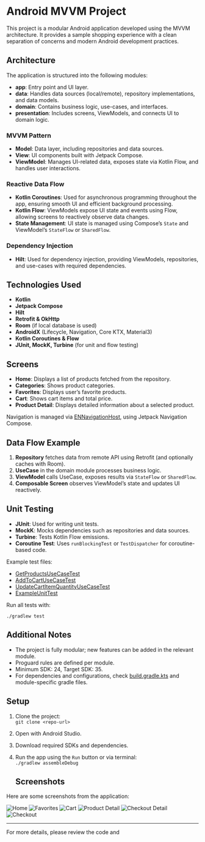 # Android MVVM Project

This project is a modular Android application developed using the MVVM architecture. It provides a sample shopping experience with a clean separation of concerns and modern Android development practices.

## Architecture

The application is structured into the following modules:

- **app**: Entry point and UI layer.
- **data**: Handles data sources (local/remote), repository implementations, and data models.
- **domain**: Contains business logic, use-cases, and interfaces.
- **presentation**: Includes screens, ViewModels, and connects UI to domain logic.

### MVVM Pattern

- **Model**: Data layer, including repositories and data sources.
- **View**: UI components built with Jetpack Compose.
- **ViewModel**: Manages UI-related data, exposes state via Kotlin Flow, and handles user interactions.

### Reactive Data Flow

- **Kotlin Coroutines**: Used for asynchronous programming throughout the app, ensuring smooth UI and efficient background processing.
- **Kotlin Flow**: ViewModels expose UI state and events using Flow, allowing screens to reactively observe data changes.
- **State Management**: UI state is managed using Compose’s `State` and ViewModel’s `StateFlow` or `SharedFlow`.

### Dependency Injection

- **Hilt**: Used for dependency injection, providing ViewModels, repositories, and use-cases with required dependencies.

## Technologies Used

- **Kotlin**
- **Jetpack Compose**
- **Hilt**
- **Retrofit & OkHttp**
- **Room** (if local database is used)
- **AndroidX** (Lifecycle, Navigation, Core KTX, Material3)
- **Kotlin Coroutines & Flow**
- **JUnit, MockK, Turbine** (for unit and flow testing)

## Screens

- **Home**: Displays a list of products fetched from the repository.
- **Categories**: Shows product categories.
- **Favorites**: Displays user’s favorite products.
- **Cart**: Shows cart items and total price.
- **Product Detail**: Displays detailed information about a selected product.

Navigation is managed via [ENNavigationHost](app/src/main/java/com/aytbyz/enuygun/ui/navbar/ENNavigationHost.kt), using Jetpack Navigation Compose.

## Data Flow Example

1. **Repository** fetches data from remote API using Retrofit (and optionally caches with Room).
2. **UseCase** in the domain module processes business logic.
3. **ViewModel** calls UseCase, exposes results via `StateFlow` or `SharedFlow`.
4. **Composable Screen** observes ViewModel’s state and updates UI reactively.

## Unit Testing

- **JUnit**: Used for writing unit tests.
- **MockK**: Mocks dependencies such as repositories and data sources.
- **Turbine**: Tests Kotlin Flow emissions.
- **Coroutine Test**: Uses `runBlockingTest` or `TestDispatcher` for coroutine-based code.

Example test files:

- [GetProductsUseCaseTest](domain/src/test/java/com/aytbyz/enuygun/domain/GetProductsUseCaseTest.kt)
- [AddToCartUseCaseTest](domain/src/test/java/com/aytbyz/enuygun/domain/AddToCartUseCaseTest.kt)
- [UpdateCartItemQuantityUseCaseTest](domain/src/test/java/com/aytbyz/enuygun/domain/UpdateCartItemQuantityUseCaseTest.kt)
- [ExampleUnitTest](app/src/test/java/com/aytbyz/enuygun/ExampleUnitTest.kt)

Run all tests with:
```
./gradlew test
```

## Additional Notes

- The project is fully modular; new features can be added in the relevant module.
- Proguard rules are defined per module.
- Minimum SDK: 24, Target SDK: 35.
- For dependencies and configurations, check [build.gradle.kts](build.gradle.kts) and module-specific gradle files.

## Setup

1. Clone the project:  
   `git clone <repo-url>`
2. Open with Android Studio.
3. Download required SDKs and dependencies.
4. Run the app using the `Run` button or via terminal:  
   `./gradlew assembleDebug`

   ## Screenshots

Here are some screenshots from the application:

![Home](https://i.hizliresim.com/n7w0flw.png)
![Favorites](https://i.hizliresim.com/kihs4h5.png)
![Cart](https://i.hizliresim.com/sxgez98.png)
![Product Detail](https://i.hizliresim.com/96xkk4u.png)
![Checkout Detail](https://i.hizliresim.com/7sxj95z.png)
![Checkout](https://i.hizliresim.com/qotfkrg.png)

---

For more details, please review the code and
